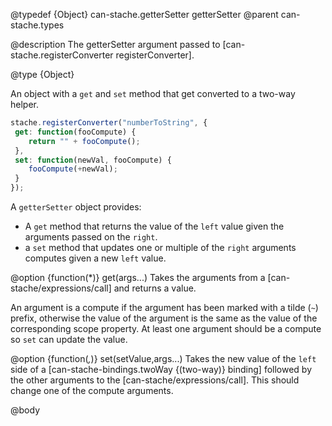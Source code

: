@typedef {Object} can-stache.getterSetter getterSetter
@parent can-stache.types

@description The getterSetter argument passed to [can-stache.registerConverter registerConverter].

@type {Object}

An object with a `get` and `set` method that get converted to a two-way helper.

```js
stache.registerConverter("numberToString", {
 get: function(fooCompute) {
 	return "" + fooCompute();
 },
 set: function(newVal, fooCompute) {
 	fooCompute(+newVal);
 }
});
```


A `getterSetter` object provides:

 - A `get` method that returns the value
  of the `left` value given the arguments passed on the `right`.
 - a `set` method that updates one or multiple of the `right` arguments
   computes given a new `left` value.

@option {function(*)} get(args...) Takes the arguments from a [can-stache/expressions/call]
and returns a value.

An argument is a compute if the argument has been marked with a tilde (`~`) prefix, otherwise the
value of the argument is the same as the value of the corresponding scope property.
At least one argument should be a compute so `set` can update the value.

@option {function(*,*)} set(setValue,args...) Takes the new value of the `left` side of a
[can-stache-bindings.twoWay {(two-way)} binding] followed by the other arguments to the
[can-stache/expressions/call].  This should change one of the compute arguments.


@body
